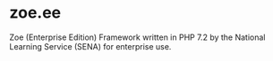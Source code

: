 # zoe.ee
Zoe (Enterprise Edition) Framework written in PHP 7.2 by the National Learning Service (SENA) for enterprise use.

